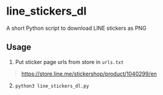 # line_stickers_dl
A short Python script to download LINE stickers as PNG

## Usage
1. Put sticker page urls from store in ```urls.txt```
> https://store.line.me/stickershop/product/1040299/en

2. ```python3 line_stickers_dl.py```
